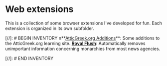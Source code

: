 # Web extensions

This is a collection of some browser extensions I've developed for fun. Each extension is organized in its own subfolder.

[//]: # BEGIN INVENTORY
n**[AtticGreek.org Additions](././atticgreek_additions)**: Some additions to the AtticGreek.org learning site.
**[Royal Flush](././royalflush)**: Automatically removes unimportant information concerning monarchies from most news agencies.

[//]: # END INVENTORY
